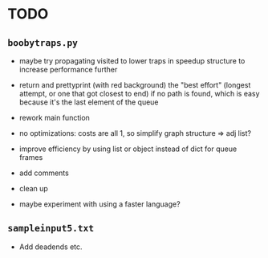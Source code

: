 # TODO

## `boobytraps.py`
* maybe try propagating visited to lower traps in speedup structure to increase performance further
* return and prettyprint (with red background) the "best effort" (longest attempt, or one that got closest to end) if no path is found, which is easy because it's the last element of the queue
* rework main function
* no optimizations: costs are all 1, so simplify graph structure => adj list?
* improve efficiency by using list or object instead of dict for queue frames
* add comments
* clean up

* maybe experiment with using a faster language?

## `sampleinput5.txt`
* Add deadends etc.
